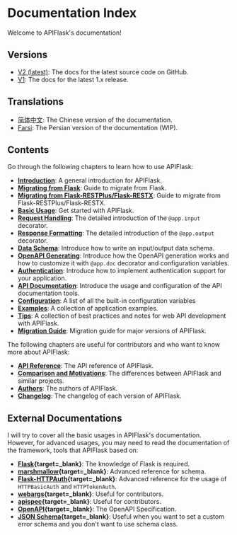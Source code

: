# Documentation Index

Welcome to APIFlask's documentation!


## Versions

- [V2 (latest)](https://apiflask.com): The docs for the latest source code on GitHub.
- [V1](https://v1.apiflask.com): The docs for the latest 1.x release.


## Translations

- [简体中文](https://zh.apiflask.com/docs): The Chinese version of the documentation.
- [Farsi](https://fa.apiflask.com/docs): The Persian version of the documentation (WIP).


## Contents

Go through the following chapters to learn how to use APIFlask:

- **[Introduction](/)**: A general introduction for APIFlask.
- **[Migrating from Flask](../migrations/flask)**: Guide to migrate from Flask.
- **[Migrating from Flask-RESTPlus/Flask-RESTX](../migrations/flask-restplus)**: Guide to migrate from
  Flask-RESTPlus/Flask-RESTX.
- **[Basic Usage](/usage)**: Get started with APIFlask.
- **[Request Handling](/request)**: The detailed introduction of the `@app.input` decorator.
- **[Response Formatting](/response)**:  The detailed introduction of the `@app.output` decorator.
- **[Data Schema](/schema)**: Introduce how to write an input/output data schema.
- **[OpenAPI Generating](/openapi)**: Introduce how the OpenAPI generation works and how to customize
it with `@app.doc` decorator and configuration variables.
- **[Authentication](/authentication)**: Introduce how to implement authentication support for your application.
- **[API Documentation](/api-docs)**: Introduce the usage and configuration of the API
documentation tools.
- **[Configuration](/configuration)**: A list of all the built-in configuration variables
- **[Examples](/examples)**: A collection of application examples.
- **[Tips](/tips)**: A collection of best practices and notes for web API development with APIFlask.
- **[Migration Guide](/migration_guide)**: Migration guide for major versions of APIFlask.

The following chapters are useful for contributors and who want to know more about
APIFlask:

- **[API Reference](/api/app)**: The API reference of APIFlask.
- **[Comparison and Motivations](/comparison)**: The differences between APIFlask and similar projects.
- **[Authors](/authors)**: The authors of APIFlask.
- **[Changelog](/changelog)**: The changelog of each version of APIFlask.


## External Documentations

I will try to cover all the basic usages in APIFlask's documentation. However, for
advanced usages, you may need to read the documentation of the framework, tools
that APIFlask based on:

- **[Flask][_flask]{target=_blank}**: The knowledge of Flask is required.
- **[marshmallow][_marshmallow]{target=_blank}**: Advanced reference for schema.
- **[Flask-HTTPAuth][_flask_httpauth]{target=_blank}**: Advanced reference for
the usage of `HTTPBasicAuth` and `HTTPTokenAuth`.
- **[webargs][_webargs]{target=_blank}**: Useful for contributors.
- **[apispec][_apispec]{target=_blank}**: Useful for contributors.
- **[OpenAPI][_openapi]{target=_blank}**: The OpenAPI Specification.
- **[JSON Schema][_jsonschema]{target=_blank}**: Useful when you want to set a custom
error schema and you don't want to use schema class.

[_flask]: https://flask.palletsprojects.com/
[_marshmallow]: https://marshmallow.readthedocs.io/
[_flask_httpauth]: https://flask-httpauth.readthedocs.io/
[_webargs]: https://webargs.readthedocs.io/
[_apispec]: https://apispec.readthedocs.io/
[_openapi]: https://github.com/OAI/OpenAPI-Specification/tree/main/versions
[_jsonschema]: https://json-schema.org/
